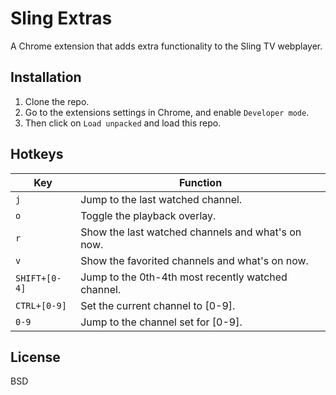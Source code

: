 Sling Extras
===

A Chrome extension that adds extra functionality to the Sling TV webplayer.

Installation
-----

1. Clone the repo.
2. Go to the extensions settings in Chrome, and enable `Developer mode`.
3. Then click on `Load unpacked` and load this repo.

Hotkeys
-----

Key | Function
----|---------
`j` | Jump to the last watched channel.
`o` | Toggle the playback overlay.
`r` | Show the last watched channels and what's on now.
`v` | Show the favorited channels and what's on now.
`SHIFT+[0-4]` | Jump to the 0th-4th most recently watched channel.
`CTRL+[0-9]` | Set the current channel to [0-9].
`0-9` | Jump to the channel set for [0-9].

License
-----

BSD
